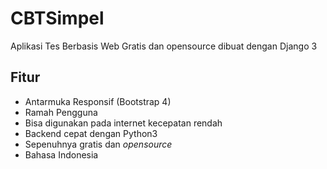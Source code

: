 # CBTSimpel

Aplikasi Tes Berbasis Web Gratis dan opensource dibuat dengan Django 3

## Fitur

- Antarmuka Responsif (Bootstrap 4)
- Ramah Pengguna
- Bisa digunakan pada internet kecepatan rendah
- Backend cepat dengan Python3
- Sepenuhnya gratis dan _opensource_
- Bahasa Indonesia
